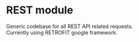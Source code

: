 # REST module

Generic codebase for all REST API related requests.  
Currently using RETROFIT google framework.


